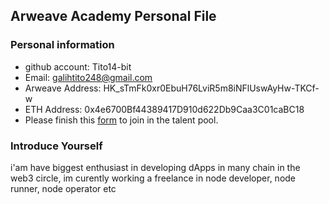 ## Arweave Academy Personal File

### Personal information

- github account: Tito14-bit
- Email: galihtito248@gmail.com
- Arweave Address: HK_sTmFk0xr0EbuH76LviR5m8iNFlUswAyHw-TKCf-w
- ETH Address: 0x4e6700Bf44389417D910d622Db9Caa3C01caBC18
- Please finish this [form](https://docs.google.com/forms/d/e/1FAIpQLSfWA5fIIcBgmRppm3jNz5vmf9Mai_QMVil-2pO4r7YKn_Zhtw/viewform?usp=sf_link) to join in the talent pool.

### Introduce Yourself
 i'am have biggest enthusiast in developing dApps in many chain in the web3 circle, im curently working a freelance in node developer, node runner, node operator etc
